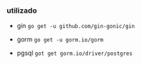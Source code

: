 ### utilizado
- gin
``
go get -u github.com/gin-gonic/gin
``

- gorm
``
go get -u gorm.io/gorm 
``
- pgsql
``
got get gorm.io/driver/postgres
``